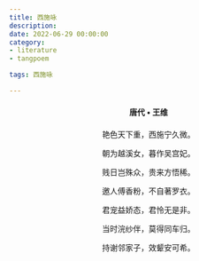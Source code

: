 ```yaml
---
title: 西施咏
description:
date: 2022-06-29 00:00:00
category:
- literature
- tangpoem

tags: 西施咏

---
```


<div id="poem-author">
唐代 • 王维
</div>
<div id="poem-body">
<p class="poem-paragraph">艳色天下重，西施宁久微。</p>
<p class="poem-paragraph">朝为越溪女，暮作吴宫妃。</p>
<p class="poem-paragraph">贱日岂殊众，贵来方悟稀。</p>
<p class="poem-paragraph">邀人傅香粉，不自著罗衣。</p>
<p class="poem-paragraph">君宠益娇态，君怜无是非。</p>
<p class="poem-paragraph">当时浣纱伴，莫得同车归。</p>
<p class="poem-paragraph">持谢邻家子，效颦安可希。</p>

</div>

<style>

#poem-author {
    width: 100%;
    text-align: center;
    margin: 20px 0;
    font-weight: bold;
}
#poem-body {
    width: 100%;
    text-align: center;
}
.poem-paragraph {
    font-family: "仿宋"
}

</style>
